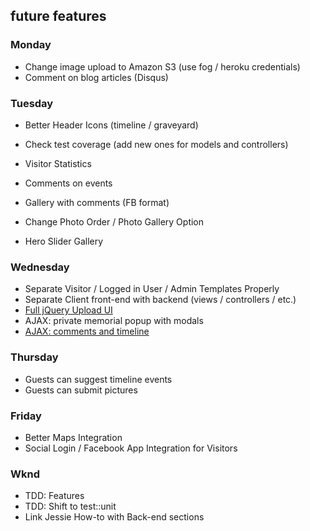 ## future features

### Monday
* Change image upload to Amazon S3 (use fog / heroku credentials)
* Comment on blog articles (Disqus)

### Tuesday
* Better Header Icons (timeline / graveyard)
* Check test coverage (add new ones for models and controllers)
* Visitor Statistics

* Comments on events
* Gallery with comments (FB format)
* Change Photo Order / Photo Gallery Option
* Hero Slider Gallery

### Wednesday
* Separate Visitor / Logged in User / Admin Templates Properly
* Separate Client front-end with backend (views / controllers / etc.)
* [Full jQuery Upload UI](https://github.com/blueimp/jquery-file-upload/wiki/rails-setup-for-v6-(multiple))
* AJAX: private memorial popup with modals
* [AJAX: comments and timeline](http://stackoverflow.com/questions/23591673/rails-4-loading-posts-w-jquery-ajax-on-a-load-more-button)

### Thursday
* Guests can suggest timeline events
* Guests can submit pictures

### Friday
* Better Maps Integration
* Social Login / Facebook App Integration for Visitors

### Wknd
* TDD: Features
* TDD: Shift to test::unit
* Link Jessie How-to with Back-end sections
